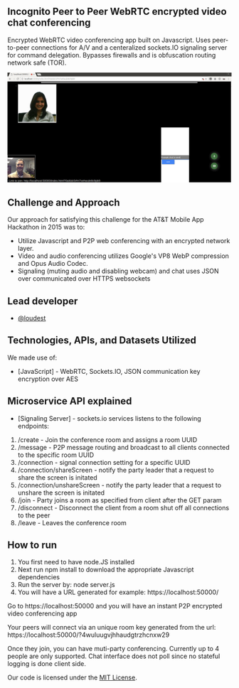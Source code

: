 ## Incognito Peer to Peer WebRTC encrypted video chat conferencing

Encrypted WebRTC video conferencing app built on Javascript.  Uses peer-to-peer connections for A/V and a centeralized sockets.IO signaling server for command delegation.  Bypasses firewalls and is obfuscation routing network safe (TOR).

![Screenshot](screenshot.png)

## Challenge and Approach

Our approach for satisfying this challenge for the AT&T Mobile App Hackathon​ in 2015 was to:

- Utilize Javascript and P2P web conferencing with an encrypted network layer.
- Video and audio conferencing utilizes Google's VP8 WebP compression and Opus Audio Codec.
- Signaling (muting audio and disabling webcam) and chat uses JSON over communicated over HTTPS websockets

## Lead developer

- [@loudest](https://github.com/loudest)

## Technologies, APIs, and Datasets Utilized

We made use of:
- [JavaScript] - WebRTC, Sockets.IO, JSON communication key encryption over AES

## Microservice API explained
- [Signaling Server] - sockets.io services listens to the following endpoints:
1. /create - Join the conference room and assigns a room UUID 
2. /message - P2P message routing and broadcast to all clients connected to the specific room UUID
3. /connection - signal connection setting for a specific UUID
4. /connection/shareScreen - notify the party leader that a request to share the screen is initated
5. /connection/unshareScreen - notify the party leader that a request to unshare the screen is initated 
6. /join - Party joins a room as specified from client after the GET param
7. /disconnect - Disconnect the client from a room shut off all connections to the peer
8. /leave - Leaves the conference room

## How to run

1) You first need to have node.JS installed
2) Next run npm install to download the appropriate Javascript dependencies
3) Run the server by: node server.js
4) You will have a URL generated for example: https://localhost:50000/

Go to https://localhost:50000 and you will have an instant P2P encrypted video conferencing app

Your peers will connect via an unique room key generated from the url: https://localhost:50000/?4wuluugvjhhaudgtrzhcnxw29

Once they join, you can have muti-party conferencing.  Currently up to 4 people are only supported.  Chat interface does not poll since no stateful logging is done client side.

Our code is licensed under the [MIT License](LICENSE.md).
